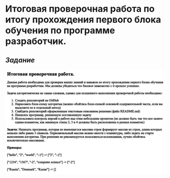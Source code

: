 # **Итоговая проверочная работа по итогу прохождения первого блока обучения по программе разработчик.** 

## *Задание*

![Задание](task.png)


